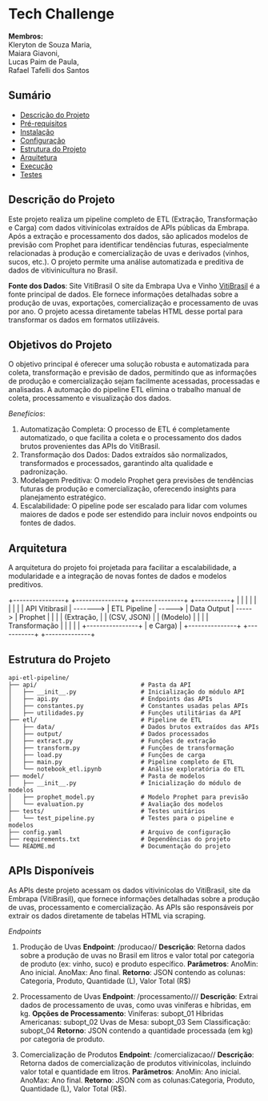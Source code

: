 # Tech Challenge
**Membros:**<br/> 
Kleryton de Souza Maria,<br/> 
Maiara Giavoni,<br/> 
Lucas Paim de Paula,<br/> 
Rafael Tafelli dos Santos


## Sumário

- [Descrição do Projeto](#descrição-do-projeto)
- [Pré-requisitos](#pré-requisitos)
- [Instalação](#instalação)
- [Configuração](#configuração)
- [Estrutura do Projeto](#estrutura-do-projeto)
- [Arquitetura](#arquitetura)
- [Execução](#execução)
- [Testes](#testes)

## Descrição do Projeto

Este projeto realiza um pipeline completo de ETL (Extração, Transformação e Carga) com dados vitivinícolas extraídos de APIs públicas da Embrapa. Após a extração e processamento dos dados, são aplicados modelos de previsão com Prophet para identificar tendências futuras, especialmente relacionadas à produção e comercialização de uvas e derivados (vinhos, sucos, etc.). O projeto permite uma análise automatizada e preditiva de dados de vitivinicultura no Brasil.

**Fonte dos Dados**: Site VitiBrasil
O site da Embrapa Uva e Vinho [VitiBrasil](http://vitibrasil.cnpuv.embrapa.br/index.php?opcao=opt_01) é a fonte principal de dados. Ele fornece informações detalhadas sobre a produção de uvas, exportações, comercialização e processamento de uvas por ano. O projeto acessa diretamente tabelas HTML desse portal para transformar os dados em formatos utilizáveis.

## Objetivos do Projeto
O objetivo principal é oferecer uma solução robusta e automatizada para coleta, transformação e previsão de dados, permitindo que as informações de produção e comercialização sejam facilmente acessadas, processadas e analisadas. A automação do pipeline ETL elimina o trabalho manual de coleta, processamento e visualização dos dados.

*Benefícios*:
1.   Automatização Completa: O processo de ETL é completamente automatizado, o que facilita a coleta e o processamento dos dados brutos provenientes das APIs do VitiBrasil.
2.   Transformação dos Dados: Dados extraídos são normalizados, transformados e processados, garantindo alta qualidade e padronização.
3.   Modelagem Preditiva: O modelo Prophet gera previsões de tendências futuras de produção e comercialização, oferecendo insights para planejamento estratégico.
4.   Escalabilidade: O pipeline pode ser escalado para lidar com volumes maiores de dados e pode ser estendido para incluir novos endpoints ou fontes de dados.

## Arquitetura 
A arquitetura do projeto foi projetada para facilitar a escalabilidade, a modularidade e a integração de novas fontes de dados e modelos preditivos.

+----------------+          +---------------+         +---------------+          +-----------+
|                |          |               |         |               |          |           |
| API Vitibrasil | -------> | ETL Pipeline  | ----->  |  Data Output  | ----->   |  Prophet  |
|                |          | (Extração,    |         | (CSV, JSON)   |          | (Modelo)  |
|                |          | Transformação |         |               |          |           |
+----------------+          |  e Carga)     |         +---------------+          +-----------+
                             +--------------+                                   
                       

## Estrutura do Projeto
```
api-etl-pipeline/
├── api/                             # Pasta da API
│   ├── __init__.py                  # Inicialização do módulo API
│   ├── api.py                       # Endpoints das APIs
│   ├── constantes.py                # Constantes usadas pelas APIs
│   ├── utilidades.py                # Funções utilitárias da API
├── etl/                             # Pipeline de ETL
│   ├── data/                        # Dados brutos extraídos das APIs
│   ├── output/                      # Dados processados
│   ├── extract.py                   # Funções de extração
│   ├── transform.py                 # Funções de transformação
│   ├── load.py                      # Funções de carga
│   ├── main.py                      # Pipeline completo de ETL
│   └── notebook_etl.ipynb           # Análise exploratória do ETL
├── model/                           # Pasta de modelos
│   ├── __init__.py                  # Inicialização do módulo de modelos
│   ├── prophet_model.py             # Modelo Prophet para previsão
│   └── evaluation.py                # Avaliação dos modelos
├── tests/                           # Testes unitários
│   └── test_pipeline.py             # Testes para o pipeline e modelos
├── config.yaml                      # Arquivo de configuração
├── requirements.txt                 # Dependências do projeto
└── README.md                        # Documentação do projeto

```
## APIs Disponíveis
As APIs deste projeto acessam os dados vitivinícolas do VitiBrasil, site da Embrapa (VitiBrasil), que fornece informações detalhadas sobre a produção de uvas, processamento e comercialização. As APIs são responsáveis por extrair os dados diretamente de tabelas HTML via scraping.

*Endpoints*

1. Produção de Uvas
**Endpoint**: /producao/<AnoMin>/<AnoMax>
**Descrição**: Retorna dados sobre a produção de uvas no Brasil em litros e valor total por categoria de produto (ex: vinho, suco) e produto específico.
**Parâmetros**:
AnoMin: Ano inicial.
AnoMax: Ano final.
**Retorno**: JSON contendo as colunas: Categoria, Produto, Quantidade (L), Valor Total (R$)

2. Processamento de Uvas
**Endpoint**: /processamento/<Opcao>/<AnoMin>/<AnoMax>
**Descrição**: Extrai dados de processamento de uvas, como uvas viníferas e híbridas, em kg.
**Opções de Processamento**:
Viníferas: subopt_01
Híbridas Americanas: subopt_02
Uvas de Mesa: subopt_03
Sem Classificação: subopt_04
**Retorno**: JSON contendo a quantidade processada (em kg) por categoria de produto.

3. Comercialização de Produtos
**Endpoint**: /comercializacao/<AnoMin>/<AnoMax>
**Descrição**: Retorna dados de comercialização de produtos vitivinícolas, incluindo valor total e quantidade em litros.
**Parâmetros**:
AnoMin: Ano inicial.
AnoMax: Ano final.
**Retorno**: JSON com as colunas:Categoria, Produto, Quantidade (L), Valor Total (R$).







